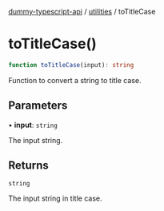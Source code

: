[dummy-typescript-api](../../index.md) / [utilities](../index.md) / toTitleCase

# toTitleCase()

```ts
function toTitleCase(input): string
```

Function to convert a string to title case.

## Parameters

• **input**: `string`

The input string.

## Returns

`string`

The input string in title case.
